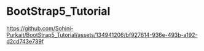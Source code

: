 # BootStrap5_Tutorial

https://github.com/Sohini-Purkait/BootStrap5_Tutorial/assets/134941206/bf927614-936e-493b-a192-d2cd743e739f
